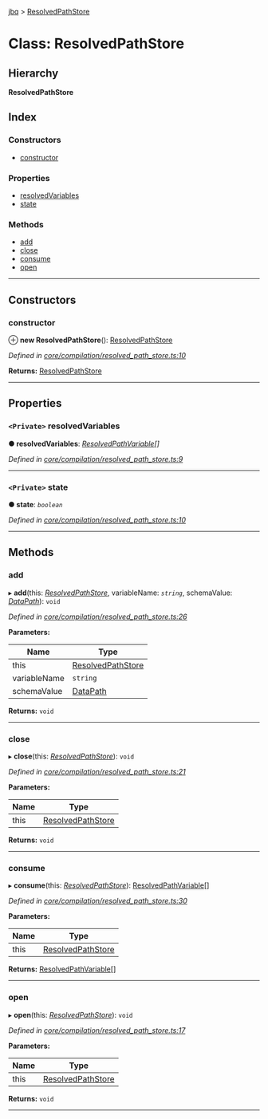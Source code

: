 [jbq](../README.md) > [ResolvedPathStore](../classes/resolvedpathstore.md)

# Class: ResolvedPathStore

## Hierarchy

**ResolvedPathStore**

## Index

### Constructors

* [constructor](resolvedpathstore.md#constructor)

### Properties

* [resolvedVariables](resolvedpathstore.md#resolvedvariables)
* [state](resolvedpathstore.md#state)

### Methods

* [add](resolvedpathstore.md#add)
* [close](resolvedpathstore.md#close)
* [consume](resolvedpathstore.md#consume)
* [open](resolvedpathstore.md#open)

---

## Constructors

<a id="constructor"></a>

###  constructor

⊕ **new ResolvedPathStore**(): [ResolvedPathStore](resolvedpathstore.md)

*Defined in [core/compilation/resolved_path_store.ts:10](https://github.com/krnik/vjs-validator/blob/15e769b/src/core/compilation/resolved_path_store.ts#L10)*

**Returns:** [ResolvedPathStore](resolvedpathstore.md)

___

## Properties

<a id="resolvedvariables"></a>

### `<Private>` resolvedVariables

**● resolvedVariables**: *[ResolvedPathVariable](../interfaces/resolvedpathvariable.md)[]*

*Defined in [core/compilation/resolved_path_store.ts:9](https://github.com/krnik/vjs-validator/blob/15e769b/src/core/compilation/resolved_path_store.ts#L9)*

___
<a id="state"></a>

### `<Private>` state

**● state**: *`boolean`*

*Defined in [core/compilation/resolved_path_store.ts:10](https://github.com/krnik/vjs-validator/blob/15e769b/src/core/compilation/resolved_path_store.ts#L10)*

___

## Methods

<a id="add"></a>

###  add

▸ **add**(this: *[ResolvedPathStore](resolvedpathstore.md)*, variableName: *`string`*, schemaValue: *[DataPath](../interfaces/datapath.md)*): `void`

*Defined in [core/compilation/resolved_path_store.ts:26](https://github.com/krnik/vjs-validator/blob/15e769b/src/core/compilation/resolved_path_store.ts#L26)*

**Parameters:**

| Name | Type |
| ------ | ------ |
| this | [ResolvedPathStore](resolvedpathstore.md) |
| variableName | `string` |
| schemaValue | [DataPath](../interfaces/datapath.md) |

**Returns:** `void`

___
<a id="close"></a>

###  close

▸ **close**(this: *[ResolvedPathStore](resolvedpathstore.md)*): `void`

*Defined in [core/compilation/resolved_path_store.ts:21](https://github.com/krnik/vjs-validator/blob/15e769b/src/core/compilation/resolved_path_store.ts#L21)*

**Parameters:**

| Name | Type |
| ------ | ------ |
| this | [ResolvedPathStore](resolvedpathstore.md) |

**Returns:** `void`

___
<a id="consume"></a>

###  consume

▸ **consume**(this: *[ResolvedPathStore](resolvedpathstore.md)*): [ResolvedPathVariable](../interfaces/resolvedpathvariable.md)[]

*Defined in [core/compilation/resolved_path_store.ts:30](https://github.com/krnik/vjs-validator/blob/15e769b/src/core/compilation/resolved_path_store.ts#L30)*

**Parameters:**

| Name | Type |
| ------ | ------ |
| this | [ResolvedPathStore](resolvedpathstore.md) |

**Returns:** [ResolvedPathVariable](../interfaces/resolvedpathvariable.md)[]

___
<a id="open"></a>

###  open

▸ **open**(this: *[ResolvedPathStore](resolvedpathstore.md)*): `void`

*Defined in [core/compilation/resolved_path_store.ts:17](https://github.com/krnik/vjs-validator/blob/15e769b/src/core/compilation/resolved_path_store.ts#L17)*

**Parameters:**

| Name | Type |
| ------ | ------ |
| this | [ResolvedPathStore](resolvedpathstore.md) |

**Returns:** `void`

___

